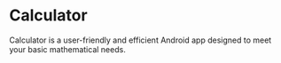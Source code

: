 # Calculator
Calculator is a user-friendly and efficient Android app designed to meet your basic mathematical needs.

